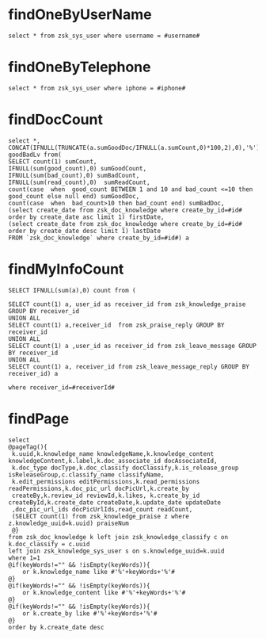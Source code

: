 
findOneByUserName
===
	select * from zsk_sys_user where username = #username#

	
findOneByTelephone
===
	select * from zsk_sys_user where iphone = #iphone#
	
findDocCount
===
    select *, CONCAT(IFNULL(TRUNCATE(a.sumGoodDoc/IFNULL(a.sumCount,0)*100,2),0),'%')  goodBadLv from( 
    SELECT count(1) sumCount,
    IFNULL(sum(good_count),0) sumGoodCount,
    IFNULL(sum(bad_count),0) sumBadCount,
    IFNULL(sum(read_count),0)  sumReadCount,
    count(case  when  good_count BETWEEN 1 and 10 and bad_count <=10 then good_count else null end) sumGoodDoc,
    count(case  when  bad_count>10 then bad_count end) sumBadDoc,
    (select create_date from zsk_doc_knowledge where create_by_id=#id# order by create_date asc limit 1) firstDate,
    (select create_date from zsk_doc_knowledge where create_by_id=#id# order by create_date desc limit 1) lastDate
    FROM `zsk_doc_knowledge` where create_by_id=#id#) a
    
findMyInfoCount
===
    SELECT IFNULL(sum(a),0) count from (
    
    SELECT count(1) a, user_id as receiver_id from zsk_knowledge_praise GROUP BY receiver_id
    UNION ALL
    SELECT count(1) a,receiver_id  from zsk_praise_reply GROUP BY receiver_id
    UNION ALL
    SELECT count(1) a ,user_id as receiver_id from zsk_leave_message GROUP BY receiver_id
    UNION ALL
    SELECT count(1) a, receiver_id from zsk_leave_message_reply GROUP BY receiver_id) a
    
    where receiver_id=#receiverId#
    
findPage
===
	select
	@pageTag(){
	 k.uuid,k.knowledge_name knowledgeName,k.knowledge_content knowledgeContent,k.label,k.doc_associate_id docAssociateId,
	 k.doc_type docType,k.doc_classify docClassify,k.is_release_group isReleaseGroup,c.classify_name classifyName,
	 k.edit_permissions editPermissions,k.read_permissions readPermissions,k.doc_pic_url docPicUrl,k.create_by
	 createBy,k.review_id reviewId,k.likes, k.create_by_id createById,k.create_date createDate,k.update_date updateDate
	 ,doc_pic_url_ids docPicUrlIds,read_count readCount,
	 (SELECT count(1) from zsk_knowledge_praise z where z.knowledge_uuid=k.uuid) praiseNum
	 @}
	from zsk_doc_knowledge k left join zsk_knowledge_classify c on k.doc_classify = c.uuid  
	left join zsk_knowledge_sys_user s on s.knowledge_uuid=k.uuid
	where 1=1 
	@if(keyWords!="" && !isEmpty(keyWords)){
		or k.knowledge_name like #'%'+keyWords+'%'#
	@}
    @if(keyWords!="" && !isEmpty(keyWords)){
        or k.knowledge_content like #'%'+keyWords+'%'#
    @}
    @if(keyWords!="" && !isEmpty(keyWords)){
        or k.create_by like #'%'+keyWords+'%'#
    @}
	order by k.create_date desc
    